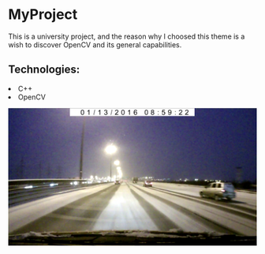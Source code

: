 # MyProject

This is a university project, and the reason why I choosed this theme is a wish to discover OpenCV and its general capabilities.
## Technologies:
<li> C++
<li> OpenCV
  
![alt text](images/pict1.png)
